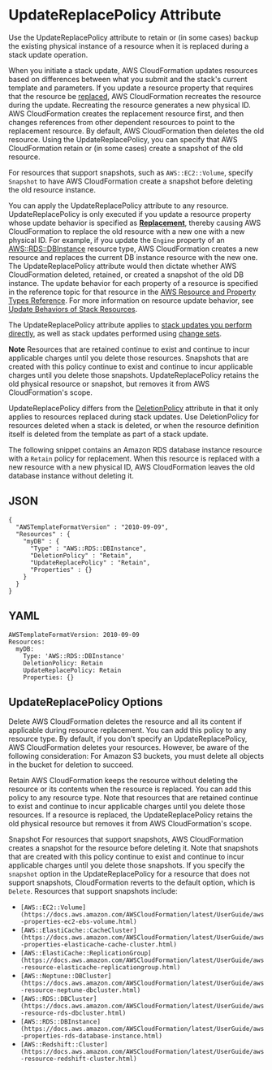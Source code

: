 # UpdateReplacePolicy Attribute<a name="aws-attribute-updatereplacepolicy"></a>

Use the UpdateReplacePolicy attribute to retain or \(in some cases\) backup the existing physical instance of a resource when it is replaced during a stack update operation\.

When you initiate a stack update, AWS CloudFormation updates resources based on differences between what you submit and the stack's current template and parameters\. If you update a resource property that requires that the resource be [replaced](using-cfn-updating-stacks-update-behaviors.md#update-replacement), AWS CloudFormation recreates the resource during the update\. Recreating the resource generates a new physical ID\. AWS CloudFormation creates the replacement resource first, and then changes references from other dependent resources to point to the replacement resource\. By default, AWS CloudFormation then deletes the old resource\. Using the UpdateReplacePolicy, you can specify that AWS CloudFormation retain or \(in some cases\) create a snapshot of the old resource\.

For resources that support snapshots, such as `AWS::EC2::Volume`, specify `Snapshot` to have AWS CloudFormation create a snapshot before deleting the old resource instance\.

You can apply the UpdateReplacePolicy attribute to any resource\. UpdateReplacePolicy is only executed if you update a resource property whose update behavior is specified as [**Replacement**](using-cfn-updating-stacks-update-behaviors.md#update-replacement), thereby causing AWS CloudFormation to replace the old resource with a new one with a new physical ID\. For example, if you update the `Engine` property of an [AWS::RDS::DBInstance](https://docs.aws.amazon.com/AWSCloudFormation/latest/UserGuide/aws-properties-rds-database-instance.html) resource type, AWS CloudFormation creates a new resource and replaces the current DB instance resource with the new one\. The UpdateReplacePolicy attribute would then dictate whether AWS CloudFormation deleted, retained, or created a snapshot of the old DB instance\. The update behavior for each property of a resource is specified in the reference topic for that resource in the [AWS Resource and Property Types Reference](aws-template-resource-type-ref.md)\. For more information on resource update behavior, see [Update Behaviors of Stack Resources](using-cfn-updating-stacks-update-behaviors.md)\.

The UpdateReplacePolicy attribute applies to [stack updates you perform directly](using-cfn-updating-stacks-direct.md), as well as stack updates performed using [change sets](using-cfn-updating-stacks-changesets.md)\.

**Note**
Resources that are retained continue to exist and continue to incur applicable charges until you delete those resources\. Snapshots that are created with this policy continue to exist and continue to incur applicable charges until you delete those snapshots\. UpdateReplacePolicy retains the old physical resource or snapshot, but removes it from AWS CloudFormation's scope\.

UpdateReplacePolicy differs from the [DeletionPolicy](aws-attribute-deletionpolicy.md) attribute in that it only applies to resources replaced during stack updates\. Use DeletionPolicy for resources deleted when a stack is deleted, or when the resource definition itself is deleted from the template as part of a stack update\.

The following snippet contains an Amazon RDS database instance resource with a `Retain` policy for replacement\. When this resource is replaced with a new resource with a new physical ID, AWS CloudFormation leaves the old database instance without deleting it\.

## JSON<a name="aws-attribute-updatereplacepolicy-example.json"></a>

```
{
  "AWSTemplateFormatVersion" : "2010-09-09",
  "Resources" : {
    "myDB" : {
      "Type" : "AWS::RDS::DBInstance",
      "DeletionPolicy" : "Retain",
      "UpdateReplacePolicy" : "Retain",
      "Properties" : {}
    }
  }
}
```

## YAML<a name="aws-attribute-updatereplacepolicy-example.yaml"></a>

```
AWSTemplateFormatVersion: 2010-09-09
Resources:
  myDB:
    Type: 'AWS::RDS::DBInstance'
    DeletionPolicy: Retain
    UpdateReplacePolicy: Retain
    Properties: {}
```

## UpdateReplacePolicy Options<a name="aws-attribute-updatereplacepolicy-options"></a>

Delete
AWS CloudFormation deletes the resource and all its content if applicable during resource replacement\. You can add this policy to any resource type\. By default, if you don't specify an UpdateReplacePolicy, AWS CloudFormation deletes your resources\. However, be aware of the following consideration:
For Amazon S3 buckets, you must delete all objects in the bucket for deletion to succeed\.

Retain
AWS CloudFormation keeps the resource without deleting the resource or its contents when the resource is replaced\. You can add this policy to any resource type\. Note that resources that are retained continue to exist and continue to incur applicable charges until you delete those resources\.
If a resource is replaced, the UpdateReplacePolicy retains the old physical resource but removes it from AWS CloudFormation's scope\.

Snapshot
For resources that support snapshots, AWS CloudFormation creates a snapshot for the resource before deleting it\. Note that snapshots that are created with this policy continue to exist and continue to incur applicable charges until you delete those snapshots\.
If you specify the `snapshot` option in the UpdateReplacePolicy for a resource that does not support snapshots, CloudFormation reverts to the default option, which is `Delete`\.
Resources that support snapshots include:
+ `[AWS::EC2::Volume](https://docs.aws.amazon.com/AWSCloudFormation/latest/UserGuide/aws-properties-ec2-ebs-volume.html)`
+ `[AWS::ElastiCache::CacheCluster](https://docs.aws.amazon.com/AWSCloudFormation/latest/UserGuide/aws-properties-elasticache-cache-cluster.html)`
+ `[AWS::ElastiCache::ReplicationGroup](https://docs.aws.amazon.com/AWSCloudFormation/latest/UserGuide/aws-resource-elasticache-replicationgroup.html)`
+ `[AWS::Neptune::DBCluster](https://docs.aws.amazon.com/AWSCloudFormation/latest/UserGuide/aws-resource-neptune-dbcluster.html)`
+ `[AWS::RDS::DBCluster](https://docs.aws.amazon.com/AWSCloudFormation/latest/UserGuide/aws-resource-rds-dbcluster.html)`
+ `[AWS::RDS::DBInstance](https://docs.aws.amazon.com/AWSCloudFormation/latest/UserGuide/aws-properties-rds-database-instance.html)`
+ `[AWS::Redshift::Cluster](https://docs.aws.amazon.com/AWSCloudFormation/latest/UserGuide/aws-resource-redshift-cluster.html)`
